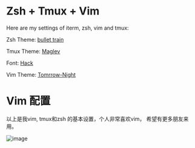 # Zsh + Tmux + Vim

Here are my settings of iterm, zsh, vim and tmux:

Zsh Theme: [bullet train](https://github.com/caiogondim/bullet-train-oh-my-zsh-theme)

Tmux Theme: [Maglev](https://github.com/caiogondim/maglev)

Font: [Hack](http://sourcefoundry.org/hack/)

Vim Theme: [Tomrrow-Night](https://github.com/chriskempson/tomorrow-theme)

# Vim 配置

以上是我vim, tmux和zsh 的基本设置，个人非常喜欢vim， 希望有更多朋友来用。

![image](https://github.com/yifanchen/dotfiles/blob/master/vim.jpg "my zsh + tmux + vim")

